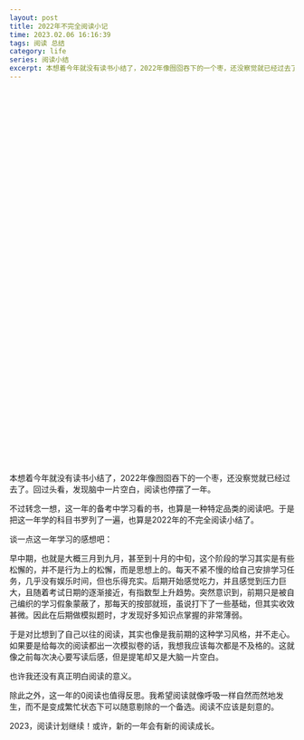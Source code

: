 ```yaml
---
layout: post
title: 2022年不完全阅读小记
time: 2023.02.06 16:16:39
tags: 阅读 总结
category: life
series: 阅读小结
excerpt: 本想着今年就没有读书小结了，2022年像囫囵吞下的一个枣，还没察觉就已经过去了。回过头看，发现脑中一片空白，阅读也停摆了一年。不过转念一想，这一年的备考中学习看的书，也算是一种特定品类的阅读吧。于是把这一年学的科目书罗列了一遍，也算是2022年的不完全阅读小结了。
---
```


<style>
.chartbox{
    width: 100%;
    height:650px;
    margin:20px 0;
}
.chartbox img{
    width:100%;
    height:auto;
}
.txtAroundImg{
    display: inline-block !important;
    margin: 0 5px !important;
    padding: 5px;
    border: 1px dashed #e5e5e5;
}
</style>
<div id="book-chart" class="chartbox"></div>
本想着今年就没有读书小结了，2022年像囫囵吞下的一个枣，还没察觉就已经过去了。回过头看，发现脑中一片空白，阅读也停摆了一年。

不过转念一想，这一年的备考中学习看的书，也算是一种特定品类的阅读吧。于是把这一年学的科目书罗列了一遍，也算是2022年的不完全阅读小结了。

谈一点这一年学习的感想吧：

早中期，也就是大概三月到九月，甚至到十月的中旬，这个阶段的学习其实是有些松懈的，并不是行为上的松懈，而是思想上的。每天不紧不慢的给自己安排学习任务，几乎没有娱乐时间，但也乐得充实。后期开始感觉吃力，并且感觉到压力巨大，且随着考试日期的逐渐接近，有指数型上升趋势。突然意识到，前期只是被自己编织的学习假象蒙蔽了，那每天的按部就班，虽说打下了一些基础，但其实收效甚微。因此在后期做模拟题时，才发现好多知识点掌握的非常薄弱。

于是对比想到了自己以往的阅读，其实也像是我前期的这种学习风格，并不走心。如果要是给每次的阅读都出一次模拟卷的话，我想我应该每次都是不及格的。这就像之前每次决心要写读后感，但是提笔却又是大脑一片空白。

也许我还没有真正明白阅读的意义。

除此之外，这一年的0阅读也值得反思。我希望阅读就像呼吸一样自然而然地发生，而不是变成繁忙状态下可以随意剔除的一个备选。阅读不应该是刻意的。

2023，阅读计划继续！或许，新的一年会有新的阅读成长。


<script type="text/javascript" src="{{ site.url }}{{site.baseurl}}/js/echarts.min-4.8.0.js"></script>
<script type="text/javascript" src="{{ site.url }}{{site.baseurl}}/js/bookList.js"></script>
<script type="text/javascript" src="{{ site.url }}{{site.baseurl}}/js/chartsCommon.js"></script>

<script type="text/javascript">

if (window.innerWidth < 600) {
    var img2020 = '{{ site.url }}{{site.baseurl}}/images/post/2021-12-30-read-summary-2021/pic-chart.png';

    setChartImg('book-chart',img2020)
}
else {
    var charts = [];
    
    var myChart = echarts.init(document.getElementById('book-chart'));
    var baseData = bookData['2022']
    let opt = getReadSummaryChartOpt(baseData,{
        title: '2022年度读书统计',
        colors: ['#cf7500','#a4b787','#f8e4b7','#797a7e','#79a3b1'],
        bgColor: '#231903',
        txtColor: '#bbbbbb'
    })
    myChart.setOption(opt);
    charts.push(myChart)
    setResize(charts)
}

</script>
